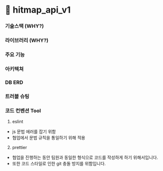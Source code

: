 # 🐬 hitmap_api_v1

### 기술스택 (WHY?)

### 라이브러리 (WHY?)

### 주요 기능

### 아키텍쳐

### DB ERD

### 트러블 슈팅

### 코드 컨벤션 Tool
1. eslint
- js 문법 에러를 잡기 위함
- 협업에서 문법 규칙을 통일하기 위해 적용

2. prettier
- 협업을 진행하는 동안 팀원과 동일한 형식으로 코드를 작성하게 하기 위해서입니다.
- 또한 코드 스타일로 인한 git 충돌 방지를 위함입니다.
